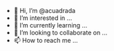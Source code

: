 - 👋 Hi, I’m @acuadrada
- 👀 I’m interested in ...
- 🌱 I’m currently learning ...
- 💞️ I’m looking to collaborate on ...
- 📫 How to reach me ...

<!---
acuadrada/acuadrada is a ✨ special ✨ repository because its `README.md` (this file) appears on your GitHub profile.
You can click the Preview link to take a look at your changes.
--->
